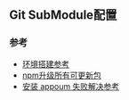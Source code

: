 ## Git SubModule配置



















































### 参考
* [环境搭建参考](https://github.com/erduoniba/appium_ios_sample_code)
* [npm升级所有可更新包](http://www.tuicool.com/articles/UbyY7rY)
* [安装 appoum 失败解决参考](http://blog.csdn.net/tt75281920/article/details/43907065)

